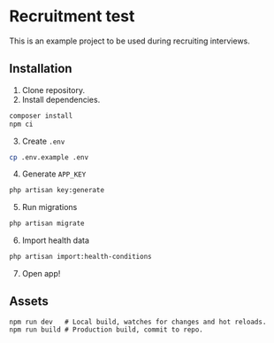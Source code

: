 # Recruitment test

This is an example project to be used during recruiting interviews.

## Installation

1. Clone repository.
2. Install dependencies.

```sh
composer install
npm ci
```

3. Create `.env`

```sh
cp .env.example .env
```

4. Generate `APP_KEY`

```sh
php artisan key:generate
```

5. Run migrations

```sh
php artisan migrate
```

6. Import health data

```sh
php artisan import:health-conditions
```

7. Open app!

## Assets

```
npm run dev   # Local build, watches for changes and hot reloads.
npm run build # Production build, commit to repo.
```
